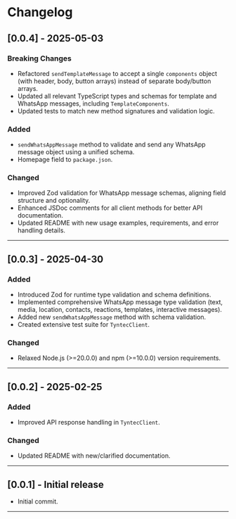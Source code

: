 # Changelog

## [0.0.4] - 2025-05-03

### Breaking Changes

- Refactored `sendTemplateMessage` to accept a single `components` object (with header, body, button arrays) instead of separate body/button arrays.
- Updated all relevant TypeScript types and schemas for template and WhatsApp messages, including `TemplateComponents`.
- Updated tests to match new method signatures and validation logic.

### Added

- `sendWhatsAppMessage` method to validate and send any WhatsApp message object using a unified schema.
- Homepage field to `package.json`.

### Changed

- Improved Zod validation for WhatsApp message schemas, aligning field structure and optionality.
- Enhanced JSDoc comments for all client methods for better API documentation.
- Updated README with new usage examples, requirements, and error handling details.

---

## [0.0.3] - 2025-04-30

### Added

- Introduced Zod for runtime type validation and schema definitions.
- Implemented comprehensive WhatsApp message type validation (text, media, location, contacts, reactions, templates, interactive messages).
- Added new `sendWhatsAppMessage` method with schema validation.
- Created extensive test suite for `TyntecClient`.

### Changed

- Relaxed Node.js (>=20.0.0) and npm (>=10.0.0) version requirements.

---

## [0.0.2] - 2025-02-25

### Added

- Improved API response handling in `TyntecClient`.

### Changed

- Updated README with new/clarified documentation.

---

## [0.0.1] - Initial release

- Initial commit.

---

